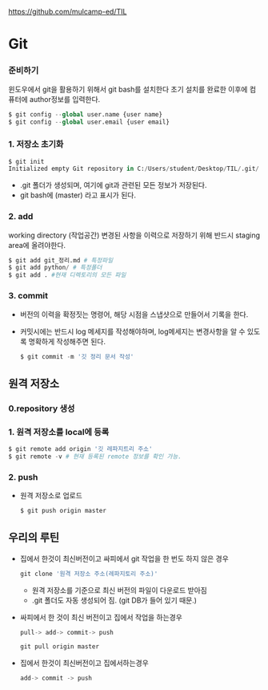 https://github.com/mulcamp-ed/TIL

# Git

### 준비하기

윈도우에서 git을 활용하기 위해서 git bash를 설치한다 초기 설치를 완료한 이후에 컴퓨터에 author정보를 입력한다.

```python
$ git config --global user.name {user name}
$ git config --global user.email {user email}
```

### 1. 저장소 초기화

```python
$ git init
Initialized empty Git repository in C:/Users/student/Desktop/TIL/.git/
```

* .git  폴더가 생성되며, 여기에 git과 관련된 모든 정보가 저장된다.
* git bash에 (master) 라고 표시가 된다.

### 2. add

working directory (작업공간)  변경된 사항을 이력으로 저장하기 위해 반드시 staging area에 올려야한다.

```python
$ git add git_정리.md # 특정파일
$ git add python/ # 특정폴더
$ git add . #현재 디렉토리의 모든 파일
```



### 3. commit

* 버전의 이력을 확정짓는 명령어, 해당 시점을 스냅샷으로 만들어서 기록을 한다.

* 커밋시에는 반드시 log 메세지를 작성해야하며, log메세지는 변경사항을 알 수 있도록 명확하게 작성해주면 된다.

  ```python
  $ git commit -m '깃 정리 문서 작성'
  ```

## 원격 저장소

### 0.repository 생성

### 1. 원격 저장소를 local에 등록

```python
$ git remote add origin '깃 레파지트리 주소'
$ git remote -v # 현재 등록된 remote 정보를 확인 가능.
```

### 2. push

* 원격 저장소로 업로드

  ```python
  $ git push origin master
  ```

## 우리의 루틴

* 집에서 한것이 최신버전이고 싸피에서 git 작업을 한 번도 하지 않은 경우

  ```python
  git clone '원격 저장소 주소(레파지토리 주소)'
  ```

  * 원격 저장소를 기준으로 최신 버전의 파일이 다운로드 받아짐
  * .git 폴더도 자동 생성되어 짐. (git DB가 들어 있기 때문.)

* 싸피에서 한 것이 최신 버전이고 집에서 작업을 하는경우

  ```python
  pull-> add-> commit-> push
  ```

  ```python
  git pull origin master
  ```

  

* 집에서 한것이 최신버전이고 집에서하는경우

  ```python
  add-> commit -> push
  ```

  



